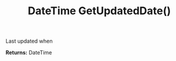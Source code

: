 ﻿---
uid: crmscript_ref_NSBlobEntity_GetUpdatedDate
title: DateTime GetUpdatedDate()
intellisense: NSBlobEntity.GetUpdatedDate
keywords: NSBlobEntity, GetUpdatedDate
so.topic: reference
---

Last updated when

**Returns:** DateTime


